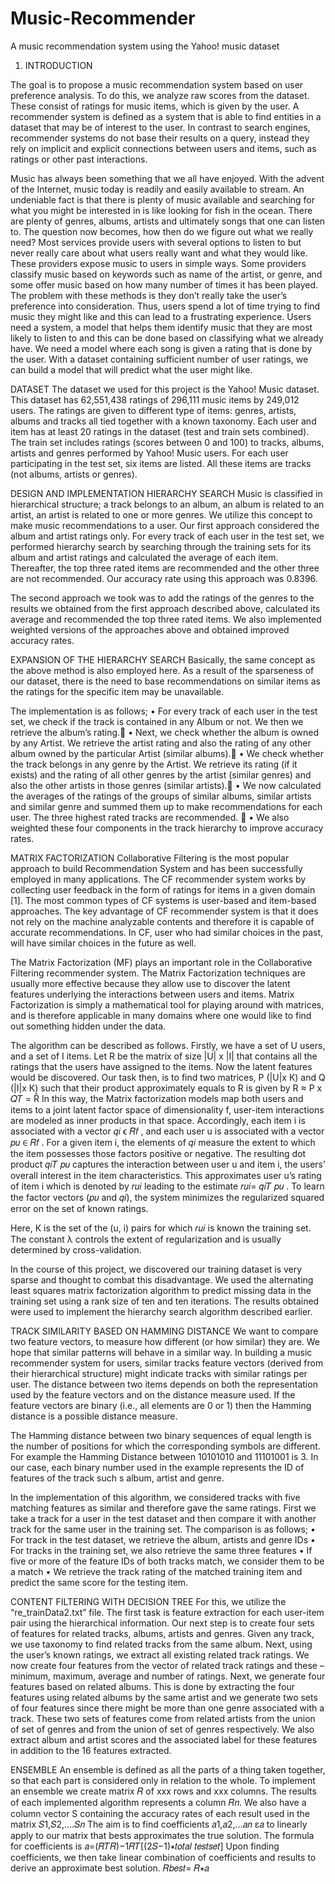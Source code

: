 # Music-Recommender
A music recommendation system using the Yahoo! music dataset
1. INTRODUCTION

The goal is to propose a music recommendation system based on user preference analysis. To do this, we analyze raw scores from the dataset. These consist of ratings for music items, which is given by the user. A recommender system is defined as a system that is able to find entities in a dataset that may be of interest to the user. In contrast to search engines, recommender systems do not base their results on a query, instead they rely on implicit and explicit connections between users and items, such as ratings or other past interactions.

Music has always been something that we all have enjoyed. With the advent of the Internet, music today is readily and easily available to stream. An undeniable fact is that there is plenty of music available and searching for what you might be interested in is like looking for fish in the ocean.
There are plenty of genres, albums, artists and ultimately songs that one can listen to. The question now becomes, how then do we figure out what we really need? Most services provide users with several options to listen to but never really care about what users really want and what they would like. These providers expose music to users in simple ways. Some providers classify music based on keywords such as name of the artist, or genre, and some offer music based on how many number of times it has been played. The problem with these methods is they don’t really take the user’s preference into consideration. Thus, users spend a lot of time trying to find music they might like and this can lead to a frustrating experience.
Users need a system, a model that helps them identify music that they are most likely to listen to and this can be done based on classifying what we already have. We need a model where each song is given a rating that is done by the user. With a dataset containing sufficient number of user ratings, we can build a model that will predict what the user might like.

DATASET
The dataset we used for this project is the Yahoo! Music dataset. This dataset has 62,551,438 ratings of 296,111 music items by 249,012 users.
The ratings are given to different type of items: genres, artists, albums and tracks all tied together with a known taxonomy. Each user and item has at least 20 ratings in the dataset (test and train sets combined). The train set includes ratings (scores between 0 and 100) to tracks, albums, artists and genres performed by Yahoo! Music users. For each user participating in the test set, six items are listed. All these items are tracks (not albums, artists or genres).

DESIGN AND IMPLEMENTATION
HIERARCHY SEARCH
Music is classified in hierarchical structure; a track belongs to an album, an album is related to an artist, an artist is related to one or more genres. We utilize this concept to make music recommendations to a user.
Our first approach considered the album and artist ratings only. For every track of each user in the test set, we performed hierarchy search by searching through the training sets for its album and artist ratings and calculated the average of each item.
Thereafter, the top three rated items are recommended and the other three are not recommended. Our accuracy rate using this approach was 0.8396. 

The second approach we took was to add the ratings of the genres to the results we obtained from the first approach described above, calculated its average and recommended the top three rated items.
We also implemented weighted versions of the approaches above and obtained improved accuracy rates. 

EXPANSION OF THE HIERARCHY SEARCH
Basically, the same concept as the above method is also employed here. As a result of the sparseness of our dataset, there is the need to base recommendations on similar items as the ratings for the specific item may be unavailable.

The implementation is as follows;
• For every track of each user in the test set, we check if the track is contained in any Album or not. We then we retrieve the album’s rating.
• Next, we check whether the album is owned by any Artist. We retrieve the artist rating and also the rating of any other album owned by the particular Artist (similar albums).
• We check whether the track belongs in any genre by the Artist. We retrieve its rating (if it exists) and the rating of all other genres by the artist (similar genres) and also the other artists in those genres (similar artists).
• We now calculated the averages of the ratings of the groups of similar albums, similar artists and similar genre and summed them up to make recommendations for each user. The three highest rated tracks are recommended. 
• We also weighted these four components in the track hierarchy to improve accuracy rates.

MATRIX FACTORIZATION
Collaborative Filtering is the most popular approach to build Recommendation System and has been successfully employed in many applications. The CF recommender system works by collecting user feedback in the form of ratings for items in a given domain [1]. The most common types of CF systems is user-based and item-based approaches. The key advantage of CF recommender system is that it does not rely on the machine analyzable contents and therefore it is capable of accurate recommendations. In CF, user who had similar choices in the past, will have similar choices in the future as well.

The Matrix Factorization (MF) plays an important role in the Collaborative Filtering recommender system. The Matrix Factorization techniques are usually more effective because they allow use to discover the latent features underlying the interactions between users and items. Matrix Factorization is simply a mathematical tool for playing around with matrices, and is therefore applicable in many domains where one would like to find out something hidden under the data.

The algorithm can be described as follows. Firstly, we have a set of U users, and a set of I items. Let R be the matrix of size |U| x |I| that contains all the ratings that the users have assigned to the items. Now the latent features would be discovered. Our task then, is to find two matrices, P (|U|x К) and Q (|I|x К) such that their product approximately equals to R is given by R ≈ P x 𝑄𝑇 = Ȓ In this way, the Matrix factorization models map both users and items to a joint latent factor space of dimensionality f, user-item interactions are modeled as inner products in that space. Accordingly, each item i is associated with a vector 𝑞𝑖 ϵ 𝑅𝑓 , and each user u is associated with a vector 𝑝𝑢 ∈ 𝑅𝑓 . For a given item i, the elements of 𝑞𝑖 measure the extent to which the item possesses those factors positive or negative. The resulting dot product 𝑞𝑖𝑇 𝑝𝑢 captures the interaction between user u and item i, the users’ overall interest in the item characteristics. This approximates user u’s rating of item i which is denoted by 𝑟𝑢𝑖 leading to the estimate 𝑟𝑢𝑖= 𝑞𝑖𝑇 𝑝𝑢 . To learn the factor vectors (𝑝𝑢 and 𝑞𝑖), the system minimizes the regularized squared error on the set of known ratings.

Here, К is the set of the (u, i) pairs for which 𝑟𝑢𝑖 is known the training set. The constant λ controls the extent of regularization and is usually determined by cross-validation.

In the course of this project, we discovered our training dataset is very sparse and thought to combat this disadvantage. We used the alternating least squares matrix factorization algorithm to predict missing data in the training set using a rank size of ten and ten iterations. The results obtained were used to implement the hierarchy search algorithm described earlier. 

TRACK SIMILARITY BASED ON HAMMING DISTANCE
We want to compare two feature vectors, to measure how different (or how similar) they are. We hope that similar patterns will behave in a similar way. In building a music recommender system for users, similar tracks feature vectors (derived from their hierarchical structure) might indicate tracks with similar ratings per user. The distance between two items depends on both the representation used by the feature vectors and on the distance measure used. If the feature vectors are binary (i.e., all elements are 0 or 1) then the Hamming distance is a possible distance measure.

The Hamming distance between two binary sequences of equal length is the number of positions for which the corresponding symbols are different. For example the Hamming Distance between 10101010 and 11101001 is 3. In our case, each binary number used in the example represents the ID of features of the track such s album, artist and genre.

In the implementation of this algorithm, we considered tracks with five matching features as similar and therefore gave the same ratings. First we take a track for a user in the test dataset and then compare it with another track for the same user in the training set. The comparison is as follows;
• For track in the test dataset, we retrieve the album, artists and genre IDs
• For tracks in the training set, we also retrieve the same three features
• If five or more of the feature IDs of both tracks match, we consider them to be a match
• We retrieve the track rating of the matched training item and predict the same score for the testing item.

CONTENT FILTERING WITH DECISION TREE
For this, we utilize the “re_trainData2.txt” file. The first task is feature extraction for each user-item pair using the hierarchical information. Our next step is to create four sets of features for related tracks, albums, artists and genres.
Given any track, we use taxonomy to find related tracks from the same album. Next, using the user’s known ratings, we extract all existing related track ratings. We now create four features from the vector of related track ratings and these – minimum, maximum, average and number of ratings. Next, we generate four features based on related albums. This is done by extracting the four features using related albums by the same artist and we generate two sets of four features since there might be more than one genre associated with a track. These two sets of features come from related artists from the union of set of genres and from the union of set of genres respectively. We also extract album and artist scores and the associated label for these features in addition to the 16 features extracted.

ENSEMBLE 
An ensemble is defined as all the parts of a thing taken together, so that each part is considered only in relation to the whole. To implement an ensemble we create matrix 𝑅 of xxx rows and xxx columns. The results of each implemented algorithm represents a column 𝑅𝑛. We also have a column vector S containing the accuracy rates of each result used in the matrix 𝑆1,𝑆2,….𝑆𝑛 The aim is to find coefficients 𝑎1,𝑎2,…𝑎𝑛 ε𝑎 to linearly apply to our matrix that bests approximates the true solution.
The formula for coefficients is 𝑎=(𝑅𝑇𝑅)−1𝑅𝑇[(2𝑆−1)∗𝑡𝑜𝑡𝑎𝑙 𝑡𝑒𝑠𝑡𝑠𝑒𝑡] Upon finding coefficients, we then take linear combination of coefficients and results to derive an approximate best solution. 𝑅𝑏𝑒𝑠𝑡= 𝑅∗𝑎
